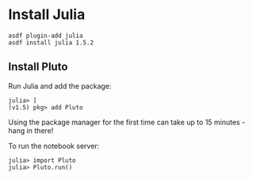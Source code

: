 
# Install Julia

```
asdf plugin-add julia
asdf install julia 1.5.2
```

## Install Pluto

Run Julia and add the package:

```
julia> ]
(v1.5) pkg> add Pluto
```

Using the package manager for the first time can take up to 15 minutes - hang in there!

To run the notebook server:

```
julia> import Pluto
julia> Pluto.run()
```
